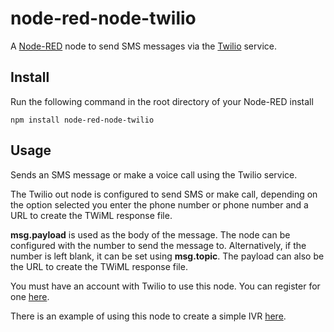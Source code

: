node-red-node-twilio
====================

A <a href="http://nodered.org" target="_new">Node-RED</a> node to send SMS messages via the <a href="http://twilio.com" target="_new">Twilio</a> service.

Install
-------

Run the following command in the root directory of your Node-RED install

    npm install node-red-node-twilio


Usage
-----

Sends an SMS message or make a voice call using the Twilio service.

The Twilio out node is configured to send SMS or make call, depending on the option selected you enter the phone number or phone number and a URL to create the TWiML response file.

<b>msg.payload</b> is used as the body of the message. The node can be configured with the number
    to send the message to. Alternatively, if the number is left blank, it can be set using <b>msg.topic</b>. The payload can also be the URL to create the TWiML response file.

You must have an account with Twilio to use this node. You can register for one <a href="https://www.twilio.com/">here</a>.

There is an example of using this node to create a simple IVR <a href="http://flows.nodered.org/flow/637b5f6128a8d423503f" target="_new">here</a>.
